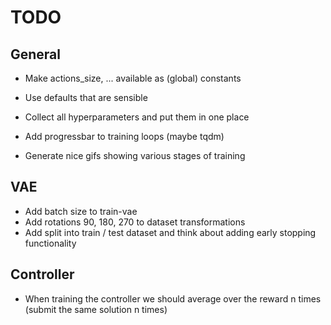 # TODO

## General

* Make actions_size, ... available as (global) constants
* Use defaults that are sensible
* Collect all hyperparameters and put them in one place

* Add progressbar to training loops (maybe tqdm)
* Generate nice gifs showing various stages of training

## VAE

* Add batch size to train-vae
* Add rotations 90, 180, 270 to dataset transformations
* Add split into train / test dataset and think about adding early stopping functionality

## Controller

* When training the controller we should average over the reward n times (submit the same solution
  n times)
